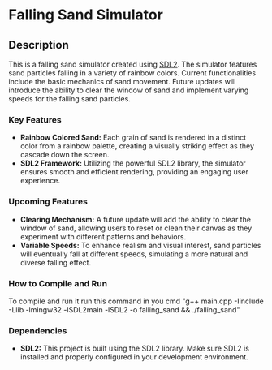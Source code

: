 # Falling Sand Simulator

## Description

This is a falling sand simulator created using [SDL2](https://www.libsdl.org/). The simulator features sand particles falling in a variety of rainbow colors. Current functionalities include the basic mechanics of sand movement. Future updates will introduce the ability to clear the window of sand and implement varying speeds for the falling sand particles.

### Key Features

- **Rainbow Colored Sand:** Each grain of sand is rendered in a distinct color from a rainbow palette, creating a visually striking effect as they cascade down the screen.
- **SDL2 Framework:** Utilizing the powerful SDL2 library, the simulator ensures smooth and efficient rendering, providing an engaging user experience.

### Upcoming Features

- **Clearing Mechanism:** A future update will add the ability to clear the window of sand, allowing users to reset or clean their canvas as they experiment with different patterns and behaviors.
- **Variable Speeds:** To enhance realism and visual interest, sand particles will eventually fall at different speeds, simulating a more natural and diverse falling effect.

### How to Compile and Run

To compile and run it run this command in you cmd "g++ main.cpp -Iinclude -Llib -lmingw32 -lSDL2main -lSDL2 -o falling_sand && ./falling_sand"

### Dependencies

- **SDL2:** This project is built using the SDL2 library. Make sure SDL2 is installed and properly configured in your development environment.
